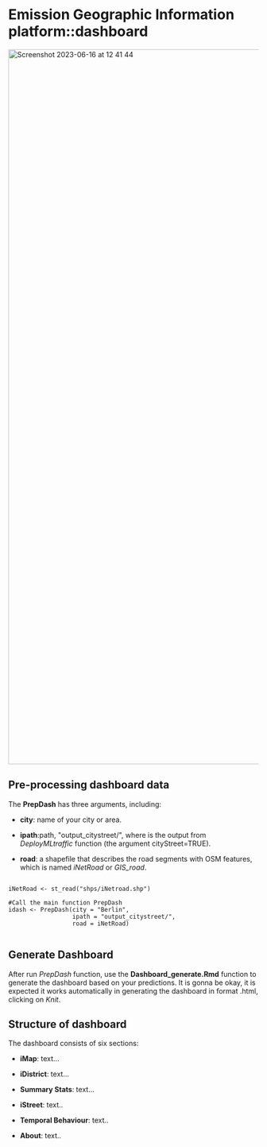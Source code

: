 # Emission Geographic Information platform::dashboard

<img width="1439" alt="Screenshot 2023-06-16 at 12 41 44" src="https://github.com/ByMaxAnjos/CO2-traffic-emissions/assets/94705218/649c85fc-eecb-4b81-b382-6a451b92c168">


## Pre-processing dashboard data 

The **PrepDash** has three arguments, including:

-   **city**: name of your city or area.

-   **ipath**:path, "output_citystreet/", where is the output from *DeployMLtraffic* function (the argument cityStreet=TRUE).

-   **road**: a shapefile that describes the road segments with OSM features, which is named *iNetRoad* or *GIS_road*.


```{r}

iNetRoad <- st_read("shps/iNetroad.shp")

#Call the main function PrepDash
idash <- PrepDash(city = "Berlin",
                  ipath = "output_citystreet/",
                  road = iNetRoad)


```
## Generate Dashboard

After run *PrepDash* function, use the **Dashboard_generate.Rmd** function to generate the dashboard based on your predictions. It is gonna be okay, it is expected it works automatically in generating the dashboard in format .html, clicking on *Knit*. 

## Structure of dashboard

The dashboard consists of six sections:

-   **iMap**: text...

-   **iDistrict**: text...

-   **Summary Stats**: text...

-   **iStreet**: text..

-   **Temporal Behaviour**: text..

-   **About**: text..


